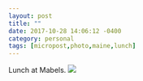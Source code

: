 ```yaml
---
layout: post
title: ""
date: 2017-10-28 14:06:12 -0400
category: personal
tags: [micropost,photo,maine,lunch]
---
```


Lunch at Mabels. ![](https://thecave-com.s3.amazonaws.com/Photo-2017-10-28-14-03-AjeX6pYZCkjJIHzM7lQ4.jpg)

